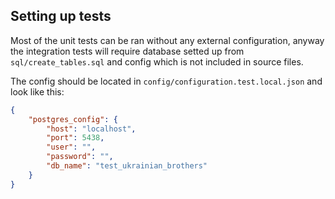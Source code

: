## Setting up tests
Most of the unit tests can be ran without any external configuration, anyway the integration tests will require database setted up from `sql/create_tables.sql` and config which is not included in source files.

The config should be located in `config/configuration.test.local.json` and look like this:
```json
{
    "postgres_config": {
        "host": "localhost",
        "port": 5438,
        "user": "",
        "password": "",
        "db_name": "test_ukrainian_brothers"
    }
}
```
